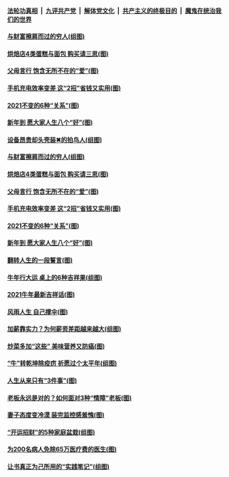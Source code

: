 

####  [法轮功真相](../../../../basic/blob/master/README.md?t=02141731) &nbsp;|&nbsp; [九评共产党](../../../../9ping.md/blob/master/README.md?t=02141731) &nbsp;|&nbsp; [解体党文化](../../../../jtdwh.md/blob/master/README.md?t=02141731)  &nbsp;|&nbsp; [共产主义的终极目的](../../../../gczydzjmd.md/blob/master/README.md?t=02141731) &nbsp;|&nbsp; [魔鬼在统治我们的世界](../../../../mgztzwmdsj.md/blob/master/README.md?t=02141731) 

#### [与财富擦肩而过的穷人(组图)](../pages/p8/962248.md?t=02141731) 

#### [烘焙店4类蛋糕与面包 购买请三思(图)](../pages/p8/961995.md?t=02141731) 

#### [父母言行 饱含无所不在的“爱”(图)](../pages/p8/962383.md?t=02141731) 

#### [手机充电效率变差 这“2招”省钱又实用(图)](../pages/p8/962362.md?t=02141731) 

#### [2021不变的6种“关系”(图)](../pages/p8/962195.md?t=02141731) 

#### [新年到 愿大家人生八个“好”(图)](../pages/p8/962179.md?t=02141731) 

#### [设备昂贵却头壳装✖的拍鸟人(组图)](../pages/p8/962402.md?t=02141731) 

#### [与财富擦肩而过的穷人(组图)](../pages/p8/962248.md?t=02141731) 

#### [烘焙店4类蛋糕与面包 购买请三思(图)](../pages/p8/961995.md?t=02141731) 

#### [父母言行 饱含无所不在的“爱”(图)](../pages/p8/962383.md?t=02141731) 

#### [手机充电效率变差 这“2招”省钱又实用(图)](../pages/p8/962362.md?t=02141731) 

#### [2021不变的6种“关系”(图)](../pages/p8/962195.md?t=02141731) 

#### [新年到 愿大家人生八个“好”(图)](../pages/p8/962179.md?t=02141731) 

#### [翻转人生的一段誓言(图)](../pages/p8/962285.md?t=02141731) 

#### [牛年行大运 桌上的6种吉祥果(组图)](../pages/p8/962242.md?t=02141731) 

#### [2021牛年最新吉祥话(图)](../pages/p8/962193.md?t=02141731) 

#### [风雨人生 自己撑伞(图)](../pages/p8/962172.md?t=02141731) 

#### [加薪靠实力？为何薪资差距越来越大(组图)](../pages/p8/962200.md?t=02141731) 

#### [炒菜多加“这些” 美味营养又防癌(图)](../pages/p8/961648.md?t=02141731) 

#### [“牛”转乾坤除疫疠 祈愿过个太平年(组图)](../pages/p8/959437.md?t=02141731) 

#### [人生从来只有“3件事”(图)](../pages/p8/962007.md?t=02141731) 

#### [老板永远是对的？如何面对3种“情障”老板(图)](../pages/p8/962077.md?t=02141731) 

#### [妻子态度变冷漠 装完监控感羞愧(图)](../pages/p8/962046.md?t=02141731) 

#### [“开运招财”的5种家庭盆栽(组图)](../pages/p8/961645.md?t=02141731) 

#### [为200名病人免除65万医疗费的医生(图)](../pages/p8/961479.md?t=02141731) 

#### [让书真正为己所用的“实践笔记”(组图)](../pages/p8/961544.md?t=02141731) 

